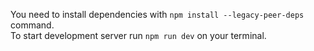 You need to install dependencies with `npm install --legacy-peer-deps` command.<br>
To start development server run `npm run dev` on your terminal.
